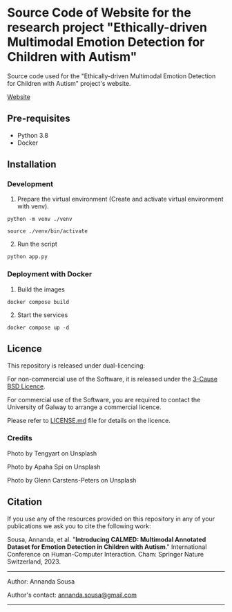 # Source Code of Website for the research project "Ethically-driven Multimodal Emotion Detection for Children with Autism"

Source code used for the "Ethically-driven Multimodal Emotion Detection for Children with Autism" project's website.

[Website](http://emotion-asd.datascienceinstitute.ie/)

## Pre-requisites
- Python 3.8 
- Docker

## Installation
### Development
1. Prepare the virtual environment (Create and activate virtual environment with venv).

`python -m venv ./venv`

`source ./venv/bin/activate`

2. Run the script 

`python app.py`

### Deployment with Docker
1. Build the images

`docker compose build`

2. Start the services

`docker compose up -d`


## Licence

This repository is released under dual-licencing:

For non-commercial use of the Software, it is released under
the [3-Cause BSD Licence](https://opensource.org/license/bsd-3-clause/).

For commercial use of the Software, you are required to contact the University of Galway to arrange a commercial
licence.

Please refer to [LICENSE.md](LICENSE.md) file for details on the licence.

### Credits

Photo by Tengyart on Unsplash

Photo by Apaha Spi on Unsplash

Photo by Glenn Carstens-Peters on Unsplash

## Citation

If you use any of the resources provided on this repository in any of your publications we ask you to cite the following
work:

Sousa, Annanda, et al. "**Introducing CALMED: Multimodal Annotated Dataset for Emotion Detection in Children with Autism**."
International Conference on Human-Computer Interaction. Cham: Springer Nature Switzerland, 2023.

----

Author: Annanda Sousa

Author's contact: [annanda.sousa@gmail.com](mailto:annanda.sousa@gmail.com)

----
